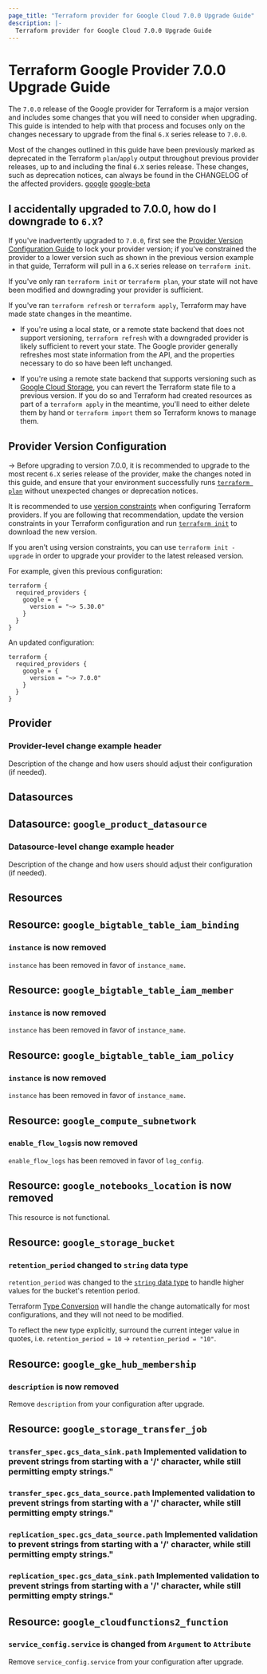 ```yaml
---
page_title: "Terraform provider for Google Cloud 7.0.0 Upgrade Guide"
description: |-
  Terraform provider for Google Cloud 7.0.0 Upgrade Guide
---
```


# Terraform Google Provider 7.0.0 Upgrade Guide

The `7.0.0` release of the Google provider for Terraform is a major version and
includes some changes that you will need to consider when upgrading. This guide
is intended to help with that process and focuses only on the changes necessary
to upgrade from the final `6.X` series release to `7.0.0`.

Most of the changes outlined in this guide have been previously marked as
deprecated in the Terraform `plan`/`apply` output throughout previous provider
releases, up to and including the final `6.X` series release. These changes,
such as deprecation notices, can always be found in the CHANGELOG of the
affected providers. [google](https://github.com/hashicorp/terraform-provider-google/blob/main/CHANGELOG.md)
[google-beta](https://github.com/hashicorp/terraform-provider-google-beta/blob/main/CHANGELOG.md)

## I accidentally upgraded to 7.0.0, how do I downgrade to `6.X`?

If you've inadvertently upgraded to `7.0.0`, first see the
[Provider Version Configuration Guide](#provider-version-configuration) to lock
your provider version; if you've constrained the provider to a lower version
such as shown in the previous version example in that guide, Terraform will pull
in a `6.X` series release on `terraform init`.

If you've only ran `terraform init` or `terraform plan`, your state will not
have been modified and downgrading your provider is sufficient.

If you've ran `terraform refresh` or `terraform apply`, Terraform may have made
state changes in the meantime.

* If you're using a local state, or a remote state backend that does not support
versioning, `terraform refresh` with a downgraded provider is likely sufficient
to revert your state. The Google provider generally refreshes most state
information from the API, and the properties necessary to do so have been left
unchanged.

* If you're using a remote state backend that supports versioning such as
[Google Cloud Storage](https://developer.hashicorp.com/terraform/language/settings/backends/gcs),
you can revert the Terraform state file to a previous version. If you do
so and Terraform had created resources as part of a `terraform apply` in the
meantime, you'll need to either delete them by hand or `terraform import` them
so Terraform knows to manage them.

## Provider Version Configuration

-> Before upgrading to version 7.0.0, it is recommended to upgrade to the most
recent `6.X` series release of the provider, make the changes noted in this guide,
and ensure that your environment successfully runs
[`terraform plan`](https://developer.hashicorp.com/terraform/cli/commands/plan)
without unexpected changes or deprecation notices.

It is recommended to use [version constraints](https://developer.hashicorp.com/terraform/language/providers/requirements#requiring-providers)
when configuring Terraform providers. If you are following that recommendation,
update the version constraints in your Terraform configuration and run
[`terraform init`](https://developer.hashicorp.com/terraform/cli/commands/init) to download
the new version.

If you aren't using version constraints, you can use `terraform init -upgrade`
in order to upgrade your provider to the latest released version.

For example, given this previous configuration:

```hcl
terraform {
  required_providers {
    google = {
      version = "~> 5.30.0"
    }
  }
}
```

An updated configuration:

```hcl
terraform {
  required_providers {
    google = {
      version = "~> 7.0.0"
    }
  }
}
```

## Provider

### Provider-level change example header

Description of the change and how users should adjust their configuration (if needed).

## Datasources

## Datasource: `google_product_datasource`

### Datasource-level change example header

Description of the change and how users should adjust their configuration (if needed).

## Resources

## Resource: `google_bigtable_table_iam_binding`

### `instance` is now removed

`instance` has been removed in favor of `instance_name`.

## Resource: `google_bigtable_table_iam_member`

### `instance` is now removed

`instance` has been removed in favor of `instance_name`.

## Resource: `google_bigtable_table_iam_policy`

### `instance` is now removed

`instance` has been removed in favor of `instance_name`.

## Resource: `google_compute_subnetwork`

### `enable_flow_logs`is now removed

`enable_flow_logs` has been removed in favor of `log_config`.

## Resource: `google_notebooks_location` is now removed

This resource is not functional.

## Resource: `google_storage_bucket`

### `retention_period` changed to `string` data type

`retention_period` was changed to the [`string` data type](https://developer.hashicorp.com/terraform/language/expressions/types#string) to handle higher values for the bucket's retention period.

Terraform [Type Conversion](https://developer.hashicorp.com/terraform/language/expressions/types#type-conversion) will handle the change automatically for most configurations, and they will not need to be modified.

To reflect the new type explicitly, surround the current integer value in quotes, i.e. `retention_period = 10` -> `retention_period = "10"`.

## Resource: `google_gke_hub_membership`

### `description` is now removed

Remove `description` from your configuration after upgrade.

## Resource: `google_storage_transfer_job`

### `transfer_spec.gcs_data_sink.path` Implemented validation to prevent strings from starting with a '/' character, while still permitting empty strings."

### `transfer_spec.gcs_data_source.path` Implemented validation to prevent strings from starting with a '/' character, while still permitting empty strings."

### `replication_spec.gcs_data_source.path` Implemented validation to prevent strings from starting with a '/' character, while still permitting empty strings."

### `replication_spec.gcs_data_sink.path` Implemented validation to prevent strings from starting with a '/' character, while still permitting empty strings."

## Resource: `google_cloudfunctions2_function`

### `service_config.service` is changed from `Argument` to `Attribute`

Remove `service_config.service` from your configuration after upgrade.

